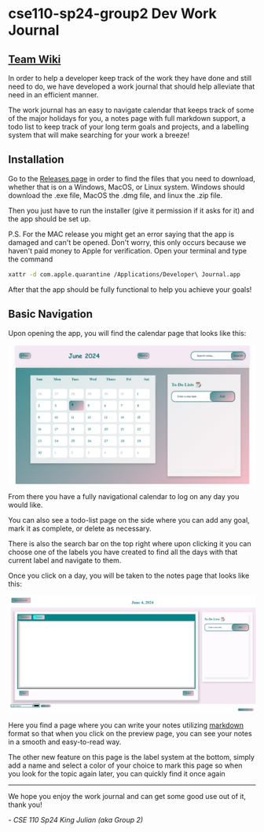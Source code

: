 # cse110-sp24-group2 Dev Work Journal

## [Team Wiki](admin/team.md)

In order to help a developer keep track of the work they have done and still need to do, we have developed a work journal that should help alleviate that need in an efficient manner.

The work journal has an easy to navigate calendar that keeps track of some of the major holidays for you, a notes page with full markdown support, a todo list to keep track of your long term goals and projects, and a labelling system that will make searching for your work a breeze!

## Installation

Go to the [Releases page](https://github.com/cse110-sp24-group2/cse110-sp24-group2/releases) in order to find the files that you need to download, whether that is on a Windows, MacOS, or Linux system. Windows should download the .exe file, MacOS the .dmg file, and linux the .zip file.

Then you just have to run the installer (give it permission if it asks for it) and the app should be set up.  

P.S. For the MAC release you might get an error saying that the app is damaged and can't be opened. Don't worry, this only occurs because we haven't paid money to Apple for verification. Open your terminal and type the command
```bash
xattr -d com.apple.quarantine /Applications/Developer\ Journal.app
```  
After that the app should be fully functional to help you achieve your goals!

## Basic Navigation

Upon opening the app, you will find the calendar page that looks like this:

![Calendar page](admin/branding/calendarpage.png)

From there you have a fully navigational calendar to log on any day you would like.

You can also see a todo-list page on the side where you can add any goal, mark it as complete, or delete as necessary.

There is also the search bar on the top right where upon clicking it you can choose one of the labels you have created to find all the days with that current label and navigate to them.

Once you click on a day, you will be taken to the notes page that looks like this:

![Notes page](admin/branding/notespage.png)

Here you find a page where you can write your notes utilizing [markdown](https://www.markdownguide.org/) format so that when you click on the preview page, you can see your notes in a smooth and easy-to-read way.

The other new feature on this page is the label system at the bottom, simply add a name and select a color of your choice to mark this page so when you look for the topic again later, you can quickly find it once again

---

We hope you enjoy the work journal and can get some good use out of it, thank you!

_- CSE 110 Sp24 King Julian (aka Group 2)_

